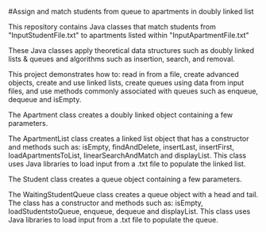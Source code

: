 #Assign and match students from queue to apartments in doubly linked list

This repository contains Java classes that match students from "InputStudentFile.txt" to apartments listed within "InputApartmentFile.txt"

These Java classes apply theoretical data structures such as doubly linked lists & queues and algorithms such as insertion, search, and removal.

This project demonstrates how to: read in from a file, create advanced objects, create and use linked lists, create queues using data from input files, and use methods commonly associated with queues such as enqueue, dequeue and isEmpty.

The Apartment class creates a doubly linked object containing a few parameters.

The ApartmentList class creates a linked list object that has a constructor and methods such as: isEmpty, findAndDelete, insertLast, insertFirst, loadApartmentsToList, linearSearchAndMatch and displayList.
This class uses Java libraries to load input from a .txt file to populate the linked list.

The Student class creates a queue object containing a few parameters.

The WaitingStudentQueue class creates a queue object with a head and tail.
The class has a constructor and methods such as: isEmpty, loadStudentstoQueue, enqueue, dequeue and displayList.
This class uses Java libraries to load input from a .txt file to populate the queue.
